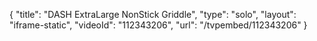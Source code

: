 {
    "title": "DASH ExtraLarge NonStick Griddle",
    "type": "solo",
    "layout": "iframe-static",
    "videoId": "112343206",
    "url": "\/tvpembed\/112343206"
}